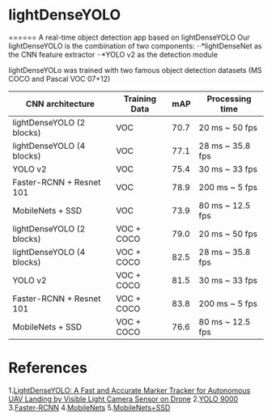 # lightDenseYOLO
======
A real-time object detection app based on lightDenseYOLO
Our lightDenseYOLO is the combination of two components: 
⋅⋅*lightDenseNet as the CNN feature extractor
⋅⋅*YOLO v2 as the detection module

lightDenseYOLo was trained with two famous object detection datasets (MS COCO and Pascal VOC 07+12)

| CNN architecture          	| Training Data 	| mAP  	| Processing time  	|
|---------------------------	|---------------	|------	|------------------	|
| lightDenseYOLO (2 blocks) 	| VOC           	| 70.7 	| 20 ms ~ 50 fps   	|
| lightDenseYOLO (4 blocks) 	| VOC           	| 77.1 	| 28 ms ~ 35.8 fps 	|
| YOLO v2                   	| VOC           	| 75.4 	| 30 ms ~ 33 fps   	|
| Faster-RCNN + Resnet 101  	| VOC           	| 78.9 	| 200 ms ~ 5 fps   	|
| MobileNets + SSD          	| VOC           	| 73.9 	| 80 ms ~ 12.5 fps 	|
| lightDenseYOLO (2 blocks) 	| VOC + COCO    	| 79.0 	| 20 ms ~ 50 fps   	|
| lightDenseYOLO (4 blocks) 	| VOC + COCO    	| 82.5 	| 28 ms ~ 35.8 fps 	|
| YOLO v2                   	| VOC + COCO    	| 81.5 	| 30 ms ~ 33 fps   	|
| Faster-RCNN + Resnet 101  	| VOC + COCO    	| 83.8 	| 200 ms ~ 5 fps   	|
| MobileNets + SSD          	| VOC + COCO    	| 76.6 	| 80 ms ~ 12.5 fps 	|

# References
1.[LightDenseYOLO: A Fast and Accurate Marker Tracker for Autonomous UAV Landing by Visible Light Camera Sensor on Drone](http://www.mdpi.com/1424-8220/18/6/1703)
2.[YOLO 9000](https://arxiv.org/abs/1612.08242)
3.[Faster-RCNN](https://arxiv.org/abs/1506.01497)
4.[MobileNets](https://arxiv.org/abs/1704.04861)
5.[MobileNets+SSD](https://ieeexplore.ieee.org/document/8099834/)
